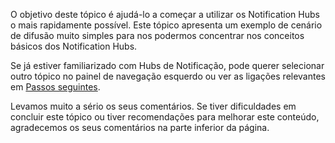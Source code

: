 
O objetivo deste tópico é ajudá-lo a começar a utilizar os Notification Hubs o mais rapidamente possível. Este tópico apresenta um exemplo de cenário de difusão muito simples para nos podermos concentrar nos conceitos básicos dos Notification Hubs.

Se já estiver familiarizado com Hubs de Notificação, pode querer selecionar outro tópico no painel de navegação esquerdo ou ver as ligações relevantes em [Passos seguintes](#next-steps).

Levamos muito a sério os seus comentários. Se tiver dificuldades em concluir este tópico ou tiver recomendações para melhorar este conteúdo, agradecemos os seus comentários na parte inferior da página.


<!--HONumber=Sep16_HO3-->


